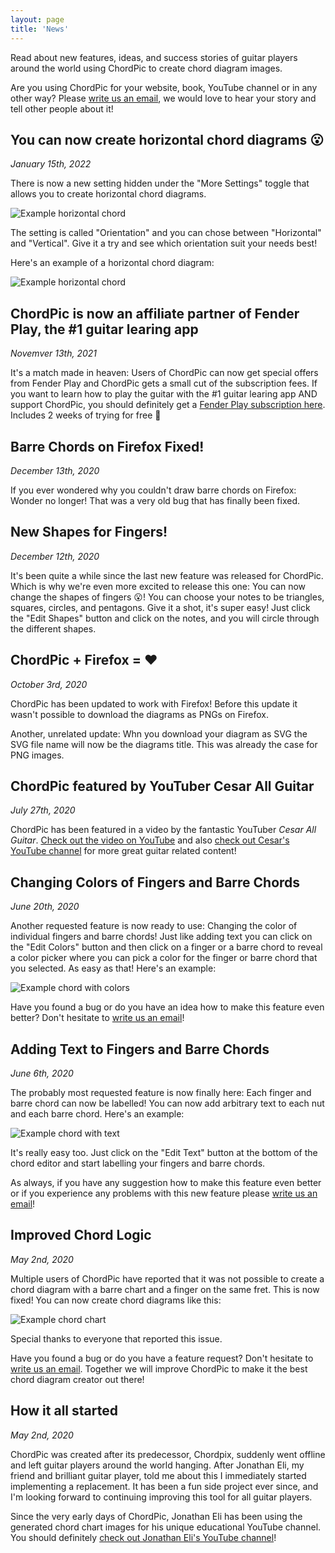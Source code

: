 ```yaml
---
layout: page
title: 'News'
---
```


Read about new features, ideas, and success stories of guitar players around the world using ChordPic
to create chord diagram images.

Are you using ChordPic for your website, book, YouTube channel or in any other way? Please
[write us an email](mailto:incoming+voellmy-chordpic-13938802-issue-@incoming.gitlab.com), we
would love to hear your story and tell other people about it!

## You can now create horizontal chord diagrams 😮

_January 15th, 2022_

There is now a new setting hidden under the "More Settings" toggle that allows you to create
horizontal chord diagrams.

![Example horizontal chord](/images/orientation-toggle.png)

The setting is called "Orientation" and you can chose between "Horizontal" and "Vertical". Give it a try and see which orientation suit your needs best!

Here's an example of a horizontal chord diagram:

![Example horizontal chord](/images/example-horizontal-chord.png)

## ChordPic is now an affiliate partner of Fender Play, the #1 guitar learing app

_Novemver 13th, 2021_

It's a match made in heaven: Users of ChordPic can now get special offers from Fender Play and ChordPic gets a
small cut of the subscription fees. If you want to learn how to play the guitar with the #1 guitar learing app AND
support ChordPic, you should definitely get a [Fender Play subscription here](https://prf.hn/click/camref:1101lfvVp/creativeref:1011l22176). Includes 2 weeks of trying for free 🤩

## Barre Chords on Firefox Fixed!

_December 13th, 2020_

If you ever wondered why you couldn't draw barre chords on Firefox: Wonder no longer! That was a
very old bug that has finally been fixed.

## New Shapes for Fingers!

_December 12th, 2020_

It's been quite a while since the last new feature was released for ChordPic. Which is why
we're even more excited to release this one: You can now change the shapes of fingers 😮! You can
choose your notes to be triangles, squares, circles, and pentagons. Give it a shot, it's super
easy! Just click the "Edit Shapes" button and click on the notes, and you will circle through
the different shapes.

## ChordPic + Firefox = ❤️

_October 3rd, 2020_

ChordPic has been updated to work with Firefox! Before this update it wasn't possible
to download the diagrams as PNGs on Firefox.

Another, unrelated update: Whn you download your diagram as SVG the SVG file name will now
be the diagrams title. This was already the case for PNG images.

## ChordPic featured by YouTuber Cesar All Guitar

_July 27th, 2020_

ChordPic has been featured in a video by the fantastic YouTuber _Cesar All Guitar_.
[Check out the video on YouTube](https://youtu.be/_pu4vOEdpwM) and also [check out Cesar's YouTube channel](https://www.youtube.com/channel/UCBocQ9yt6k7NdFD1yaHF_ZQ) for more great
guitar related content!

## Changing Colors of Fingers and Barre Chords

_June 20th, 2020_

Another requested feature is now ready to use: Changing the color of individual fingers and
barre chords! Just like adding text you can click on the "Edit Colors" button and then click on
a finger or a barre chord to reveal a color picker where you can pick a color for the finger or barre
chord that you selected. As easy as that! Here's an example:

![Example chord with colors](/images/sample-chord-with-colors.png)

Have you found a bug or do you have an idea how to make this feature even better? Don't hesitate to
[write us an email](mailto:incoming+voellmy-chordpic-13938802-issue-@incoming.gitlab.com)!

## Adding Text to Fingers and Barre Chords

_June 6th, 2020_

The probably most requested feature is now finally here: Each finger and barre chord can now be labelled!
You can now add arbitrary text to each nut and each barre chord. Here's an example:

![Example chord with text](/images/sample-chord-with-text.png)

It's really easy too. Just click on the "Edit Text" button at the bottom of the chord editor and
start labelling your fingers and barre chords.

As always, if you have any suggestion how to make this feature even better or if you experience any problems
with this new feature please [write us an email](mailto:incoming+voellmy-chordpic-13938802-issue-@incoming.gitlab.com)!

## Improved Chord Logic

_May 2nd, 2020_

Multiple users of ChordPic have reported that it was not possible to create a chord diagram with
a barre chart and a finger on the same fret. This is now fixed! You can now create chord diagrams
like this:

![Example chord chart](/images/barre-and-finger-same-fret.png)

Special thanks to everyone that reported this issue.

Have you found a bug or do you have a feature request? Don't hesitate to
[write us an email](mailto:incoming+voellmy-chordpic-13938802-issue-@incoming.gitlab.com). Together we
will improve ChordPic to make it the best chord diagram creator out there!

## How it all started

_May 2nd, 2020_

ChordPic was created after its predecessor, Chordpix, suddenly went offline and left guitar players
around the world hanging. After Jonathan Eli, my friend and brilliant guitar player, told me about this
I immediately started implementing a replacement. It has been a fun side project ever since, and
I'm looking forward to continuing improving this tool for all guitar players.

Since the very early days of ChordPic, Jonathan Eli has been using the generated chord chart images
for his unique educational YouTube channel. You should definitely
[check out Jonathan Eli's YouTube channel](https://www.youtube.com/channel/UChgJio8vi7Yn3UWZBOaCzWQ)!
